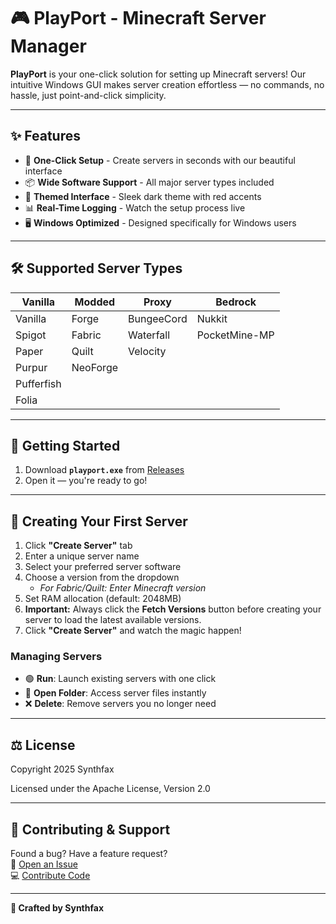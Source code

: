 # 🎮 PlayPort - Minecraft Server Manager

**PlayPort** is your one-click solution for setting up Minecraft servers! Our intuitive Windows GUI makes server creation effortless — no commands, no hassle, just point-and-click simplicity.

---

## ✨ Features

- 🚀 **One-Click Setup** - Create servers in seconds with our beautiful interface  
- 📦 **Wide Software Support** - All major server types included  
- 🎨 **Themed Interface** - Sleek dark theme with red accents  
- 📊 **Real-Time Logging** - Watch the setup process live  
- 🖥️ **Windows Optimized** - Designed specifically for Windows users  

---

## 🛠️ Supported Server Types

| Vanilla | Modded | Proxy | Bedrock |
|---------|--------|-------|---------|
| Vanilla | Forge | BungeeCord | Nukkit |
| Spigot | Fabric | Waterfall | PocketMine-MP |
| Paper | Quilt | Velocity | |
| Purpur | NeoForge | | |
| Pufferfish | | | |
| Folia | | | |

---

## 🏁 Getting Started

1. Download **`playport.exe`** from [Releases](https://github.com/Synthfax/PlayPort/releases)  
2. Open it — you're ready to go!

---

## 🚀 Creating Your First Server

1. Click **"Create Server"** tab  
2. Enter a unique server name  
3. Select your preferred server software  
4. Choose a version from the dropdown  
   - *For Fabric/Quilt: Enter Minecraft version*  
5. Set RAM allocation (default: 2048MB)  
6. **Important:** Always click the **Fetch Versions** button before creating your server to load the latest available versions.  
7. Click **"Create Server"** and watch the magic happen!  

### Managing Servers
- 🟢 **Run**: Launch existing servers with one click  
- 📂 **Open Folder**: Access server files instantly  
- ❌ **Delete**: Remove servers you no longer need  

---

## ⚖️ License

Copyright 2025 Synthfax

Licensed under the Apache License, Version 2.0

---

## 🤝 Contributing & Support

Found a bug? Have a feature request?  
🔗 [Open an Issue](https://github.com/Synthfax/PlayPort/issues)  
💻 [Contribute Code](https://github.com/Synthfax/PlayPort/pulls)  

---

**🎨 Crafted by Synthfax**